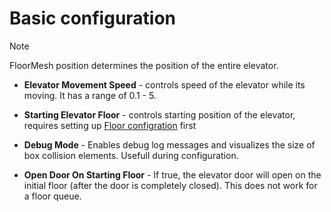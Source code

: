 # Basic configuration

>[!Note]
> FloorMesh position determines the position of the entire elevator.

- **Elevator Movement Speed** - controls speed of the elevator while its moving. It has a range of 0.1 - 5.

- **Starting Elevator Floor** - controls starting position of the elevator, requires setting up [Floor configration](/guides/floor-config.md) first

- **Debug Mode** - Enables debug log messages and visualizes the size of box collision elements. Usefull during configuration.

- **Open Door On Starting Floor** -  If true, the elevator door will open on the initial floor (after the door is completely closed). This does not work for a floor queue.